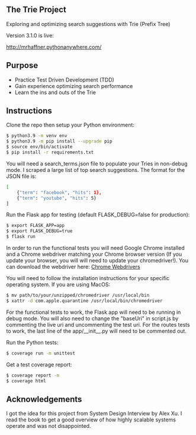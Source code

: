 ## The Trie Project

Exploring and optimizing search suggestions with Trie (Prefix Tree)

Version 3.1.0 is live:

http://mrhaffner.pythonanywhere.com/

## Purpose

- Practice Test Driven Development (TDD)
- Gain experience optimizing search performance
- Learn the ins and outs of the Trie

## Instructions

Clone the repo then setup your Python environment:

```sh
$ python3.9 -m venv env
$ python3.9 -m pip install --upgrade pip
$ source env/bin/activate
$ pip install -r requirements.txt
```

You will need a search_terms.json file to populate your Tries in non-debug mode. I scraped a large list of top search suggestions. The format for the JSON file is:

```sh
[
    {"term": "facebook", "hits": 1},
    {"term": "youtube", "hits": 5}
]
```

Run the Flask app for testing (default FLASK_DEBUG=false for production):

```sh
$ export FLASK_APP=app
$ export FLASK_DEBUG=true
$ flask run
```

In order to run the functional tests you will need Google Chrome installed and a Chrome webdriver matching your Chrome browser version (If you update your browser, you will will need to update your chromedriver!). You can download the webdriver here:
[Chrome Webdrivers](https://chromedriver.chromium.org/downloads)

You will need to follow the installation instructions for your specific operating system. If you are using MacOS:

```sh
$ mv path/to/your/unzipped/chromedriver /usr/local/bin
$ xattr -d com.apple.quarantine /usr/local/bin/chromedriver
```

For the functional tests to work, the Flask app will need to be running in debug mode. You will also need to change the "baseUri" in script.js by commenting the live uri and uncommenting the test uri. For the routes tests to work, the last line of the app/\_\_init\_\_.py will need to be commented out.

Run the Python tests:

```sh
$ coverage run -m unittest
```

Get a test coverage report:

```sh
$ coverage report -m
$ coverage html
```

## Acknowledgements

I got the idea for this project from System Design Interview by Alex Xu. I read the book to get a good overview of how highly scalable systems operate and was not disappointed.

